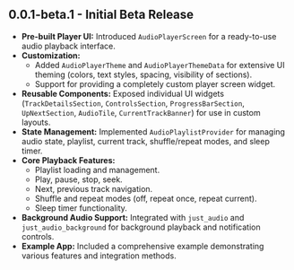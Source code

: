 ## 0.0.1-beta.1 - Initial Beta Release

*   **Pre-built Player UI:** Introduced `AudioPlayerScreen` for a ready-to-use audio playback interface.
*   **Customization:**
    *   Added `AudioPlayerTheme` and `AudioPlayerThemeData` for extensive UI theming (colors, text styles, spacing, visibility of sections).
    *   Support for providing a completely custom player screen widget.
*   **Reusable Components:** Exposed individual UI widgets (`TrackDetailsSection`, `ControlsSection`, `ProgressBarSection`, `UpNextSection`, `AudioTile`, `CurrentTrackBanner`) for use in custom layouts.
*   **State Management:** Implemented `AudioPlaylistProvider` for managing audio state, playlist, current track, shuffle/repeat modes, and sleep timer.
*   **Core Playback Features:**
    *   Playlist loading and management.
    *   Play, pause, stop, seek.
    *   Next, previous track navigation.
    *   Shuffle and repeat modes (off, repeat once, repeat current).
    *   Sleep timer functionality.
*   **Background Audio Support:** Integrated with `just_audio` and `just_audio_background` for background playback and notification controls.
*   **Example App:** Included a comprehensive example demonstrating various features and integration methods.